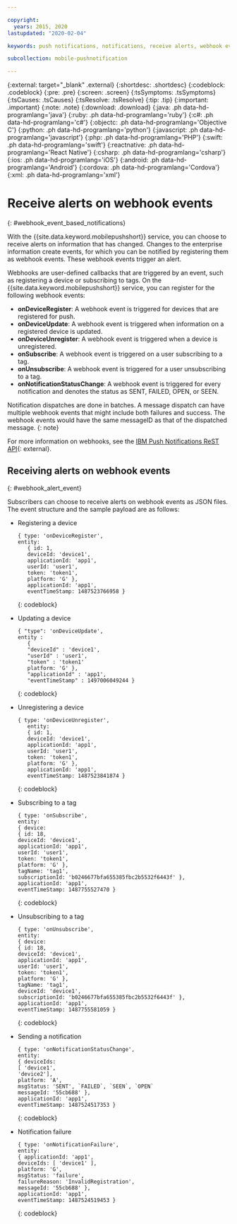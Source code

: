 ```yaml
---

copyright:
  years: 2015, 2020
lastupdated: "2020-02-04"

keywords: push notifications, notifications, receive alerts, webhook events

subcollection: mobile-pushnotification

---
```


{:external: target="_blank" .external}
{:shortdesc: .shortdesc}
{:codeblock: .codeblock}
{:pre: .pre}
{:screen: .screen}
{:tsSymptoms: .tsSymptoms}
{:tsCauses: .tsCauses}
{:tsResolve: .tsResolve}
{:tip: .tip}
{:important: .important}
{:note: .note}
{:download: .download}
{:java: .ph data-hd-programlang='java'}
{:ruby: .ph data-hd-programlang='ruby'}
{:c#: .ph data-hd-programlang='c#'}
{:objectc: .ph data-hd-programlang='Objective C'}
{:python: .ph data-hd-programlang='python'}
{:javascript: .ph data-hd-programlang='javascript'}
{:php: .ph data-hd-programlang='PHP'}
{:swift: .ph data-hd-programlang='swift'}
{:reactnative: .ph data-hd-programlang='React Native'}
{:csharp: .ph data-hd-programlang='csharp'}
{:ios: .ph data-hd-programlang='iOS'}
{:android: .ph data-hd-programlang='Android'}
{:cordova: .ph data-hd-programlang='Cordova'}
{:xml: .ph data-hd-programlang='xml'}

# Receive alerts on webhook events
{: #webhook_event_based_notifications}

With the {{site.data.keyword.mobilepushshort}} service, you can choose to receive alerts on information that has changed. Changes to the enterprise information create events, for which you can be notified by registering them as webhook events. These webhook events trigger an alert. 

Webhooks are user-defined callbacks that are triggered by an event, such as registering a device or subscribing to tags. On the {{site.data.keyword.mobilepushshort}} service, you can register for the following webhook events: 

- **onDeviceRegister**: A webhook event is triggered for devices that are registered for push.
- **onDeviceUpdate**: A webhook event is triggered when information on a registered device is updated.
- **onDeviceUnregister**: A webhook event is triggered when a device is unregistered. 
- **onSubscribe**: A webhook event is triggered on a user subscribing to a tag.
- **onUnsubscribe**: A webhook event is triggered for a user unsubscribing to a tag.
- **onNotificationStatusChange**: A webhook event is triggered for every notification and denotes the status as SENT, FAILED, OPEN, or SEEN.

Notification dispatches are done in batches. A message dispatch can have multiple webhook events that might include both failures and success. 
The webhook events would have the same messageID as that of the dispatched message. 
{: note}

For more information on webhooks, see the [IBM Push Notifications ReST API](https://cloud.ibm.com/apidocs/push-notifications){: external}.

## Receiving alerts on webhook events
{: #webhook_alert_event}

Subscribers can choose to receive alerts on webhook events as JSON files. The event structure and the sample payload are as follows:

- Registering a device

   ```
   { type: 'onDeviceRegister',
   entity:
      { id: 1,
      deviceId: 'device1',
      applicationId: 'app1',
      userId: 'user1',
      token: 'token1',
      platform: 'G' },
      applicationId: 'app1',
      eventTimeStamp: 1487523766958 }
   ```
   {: codeblock}

- Updating a device

   ```
   { "type": 'onDeviceUpdate',
   entity : 
      {
      "deviceId" : 'device1',
      "userId" : 'user1',
      "token" : 'token1'
      platform: 'G' },
      "applicationId" : 'app1',
      "eventTimeStamp" : 1497006049244 }
   ```
   {: codeblock}

- Unregistering a device

   ```
   { type: 'onDeviceUnregister',
      entity:
      { id: 1,
      deviceId: 'device1',
      applicationId: 'app1',
      userId: 'user1',
      token: 'token1',
      platform: 'G' },
      applicationId: 'app1',
      eventTimeStamp: 1487523841874 }
   ```
   {: codeblock}

- Subscribing to a tag

   ```
   { type: 'onSubscribe',
   entity:
   { device:
   { id: 18,
   deviceId: 'device1',
   applicationId: 'app1',
   userId: 'user1',
   token: 'token1',
   platform: 'G' },
   tagName: 'tag1',
   subscriptionId: 'b0246677bfa655385fbc2b5532f6443f' },
   applicationId: 'app1',
   eventTimeStamp: 1487755527470 }
   ```
   {: codeblock}

- Unsubscribing to a tag

   ```
   { type: 'onUnsubscribe',
   entity:
   { device:
   { id: 18,
   deviceId: 'device1',
   applicationId: 'app1',
   userId: 'user1',
   token: 'token1',
   platform: 'G' },
   tagName: 'tag1',
   deviceId: 'device1',
   subscriptionId: 'b0246677bfa655385fbc2b5532f6443f' },
   applicationId: 'app1',
   eventTimeStamp: 1487755581059 }
   ```
   {: codeblock}

- Sending a notification

   ```
   { type: 'onNotificationStatusChange',
   entity:
   { deviceIds:
   [ 'device1',
   'device2'],
   platform: 'A',
   msgStatus: 'SENT', `FAILED`, `SEEN`, `OPEN`
   messageId: '55cb688' },
   applicationId: 'app1',
   eventTimeStamp: 1487524517353 }
   ```
   {: codeblock}

- Notification failure

   ```
   { type: 'onNotificationFailure',
   entity:
   { applicationId: 'app1',
   deviceIds: [ 'device1' ],
   platform: 'G',
   msgStatus: 'failure',
   failureReason: 'InvalidRegistration',
   messageId: '55cb688' },
   applicationId: 'app1',
   eventTimeStamp: 1487524519453 }
   ```
   {: codeblock}
